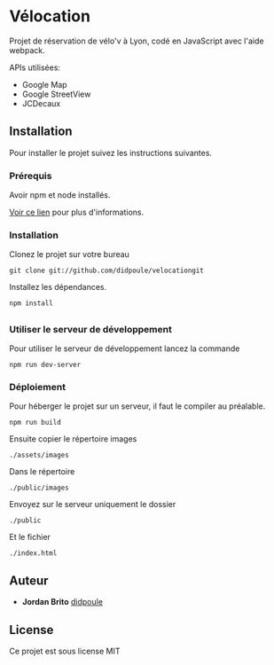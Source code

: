 # Vélocation

Projet de réservation de vélo'v à Lyon, codé en JavaScript avec l'aide webpack.

APIs utilisées:
* Google Map
* Google StreetView
* JCDecaux

## Installation

Pour installer le projet suivez les instructions suivantes.

### Prérequis

Avoir npm et node installés.


[Voir ce lien](https://www.npmjs.com/get-npm) pour plus d'informations.
### Installation

Clonez le projet sur votre bureau

```
git clone git://github.com/didpoule/velocationgit
```

Installez les dépendances.

```
npm install
```

##

### Utiliser le serveur de développement

Pour utiliser le serveur de développement lancez la commande
```
npm run dev-server
```


### Déploiement

Pour héberger le projet sur un serveur, il faut le compiler au préalable.


```
npm run build
```

Ensuite copier le répertoire images

```
./assets/images
```

Dans le répertoire

```
./public/images
```

Envoyez sur le serveur uniquement le dossier
```
./public
```

Et le fichier

```
./index.html
```
## Auteur

* **Jordan Brito** [didpoule](https://github.com/didpoule)

## License

Ce projet est sous license MIT

